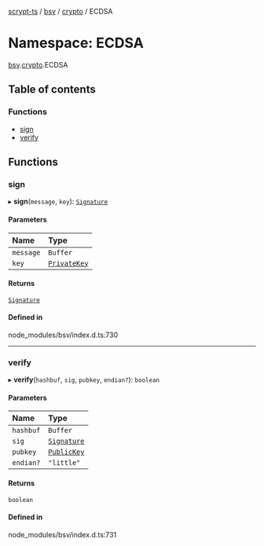 [scrypt-ts](../README.md) / [bsv](bsv.md) / [crypto](bsv.crypto.md) / ECDSA

# Namespace: ECDSA

[bsv](bsv.md).[crypto](bsv.crypto.md).ECDSA

## Table of contents

### Functions

- [sign](bsv.crypto.ECDSA.md#sign)
- [verify](bsv.crypto.ECDSA.md#verify)

## Functions

### sign

▸ **sign**(`message`, `key`): [`Signature`](../classes/bsv.crypto.Signature.md)

#### Parameters

| Name | Type |
| :------ | :------ |
| `message` | `Buffer` |
| `key` | [`PrivateKey`](../classes/bsv.PrivateKey.md) |

#### Returns

[`Signature`](../classes/bsv.crypto.Signature.md)

#### Defined in

node_modules/bsv/index.d.ts:730

___

### verify

▸ **verify**(`hashbuf`, `sig`, `pubkey`, `endian?`): `boolean`

#### Parameters

| Name | Type |
| :------ | :------ |
| `hashbuf` | `Buffer` |
| `sig` | [`Signature`](../classes/bsv.crypto.Signature.md) |
| `pubkey` | [`PublicKey`](../classes/bsv.PublicKey.md) |
| `endian?` | ``"little"`` |

#### Returns

`boolean`

#### Defined in

node_modules/bsv/index.d.ts:731
